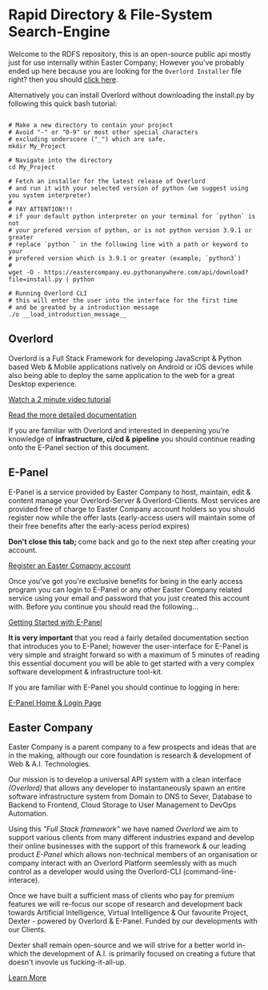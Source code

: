 # Rapid Directory & File-System Search-Engine

Welcome to the RDFS repository, this is an open-source public api mostly just for use internally within Easter Company; However you've probably ended up here because you are looking for the `Overlord Installer` file right? then you should [click here](https://www.easter.company/documentation/overlord/download).

Alternatively you can install Overlord without downloading the install.py by following this quick bash tutorial:
```#bash

# Make a new directory to contain your project 
# Avoid "-" or "0-9" or most other special characters
# excluding underscore ("_") which are safe. 
mkdir My_Project

# Navigate into the directory
cd My_Project

# Fetch an installer for the latest release of Overlord
# and run it with your selected version of python (we suggest using you system interpreter)
#
# PAY ATTENTION!!!
# if your default python interpreter on your terminal for `python` is not 
# your prefered version of python, or is not python version 3.9.1 or greater
# replace `python ` in the following line with a path or keyword to your 
# prefered version which is 3.9.1 or greater (example; `python3`)
#
wget -O - https://eastercompany.eu.pythonanywhere.com/api/download?file=install.py | python

# Running Overlord CLI
# this will enter the user into the interface for the first time
# and be greated by a introduction message
./o __load_introduction_message__

```

## Overlord

Overlord is a Full Stack Framework for developing JavaScript & Python based Web & Mobile applications natively on Android or iOS devices while also being able to deploy the same application to the web for a great Desktop experience.

[Watch a 2 minute video tutorial](www.easter.company/documentation/overlord?index=0&autoplay=true)

[Read the more detailed documentation](www.easter.company/documentation/overlord?index=0)

If you are familiar with Overlord and interested in deepening you're knowledge of **infrastructure, ci/cd & pipeline** you should continue reading onto the E-Panel section of this document.

## E-Panel

E-Panel is a service provided by Easter Company to host, maintain, edit & content manage your Overlord-Server & Overlord-Clients. Most services are provided free of charge to Easter Company account holders so you should register now while the offer lasts (early-access users will maintain some of their free benefits after the early-acess period expires)

<b> Don't close this tab; </b> come back and go to the next step after creating your account.

[Register an Easter Comapny account](https://www.easter.company/new-account)

Once you've got you're exclusive benefits for being in the early access program you can login to E-Panel or any other Easter Company related service using your email and password that you just created this account with. Before you continue you should read the following...

[Getting Started with E-Panel](https://www.easter.company/documentation/e-panel?index=0)

<b>It is very important</b> that you read a fairly detailed documentation section that introduces you to E-Panel; however the user-interface for E-Panel is very simple and straight forward so with a maximum of 5 minutes of reading this essential document you will be able to get started with a very complex software development & infrastructure tool-kit.

If you are familiar with E-Panel you should continue to logging in here:

[E-Panel Home & Login Page](https://www.easter.company/e-panel)

## Easter Company

Easter Company is a parent company to a few prospects and ideas that are in the making, although our core foundation is research & development of Web & A.I. Technologies.

Our mission is to develop a universal API system with a clean interface *(Overlord)* that allows any developer to instantaneously spawn an entire software infrastructure system from Domain to DNS to Sever, Database to Backend to Frontend, Cloud Storage to User Management to DevOps Automation.

Using this *"Full Stack framework"* we have named *Overlord* we aim to support various clients from many different industries expand and develop their online businesses with the support of this framework & our leading product *E-Panel* which allows non-technical members of an organisation or company interact with an Overlord Platform seemlessly with as much control as a developer would using the Overlord-CLI (command-line-interace).

Once we have built a sufficient mass of clients who pay for premium features we will re-focus our scope of research and development back towards Artificial Intelligence, Virtual Intelligence & Our favourite Project, Dexter - powered by Overlord & E-Panel. Funded by our developments with our Clients.

Dexter shall remain open-source and we will strive for a better world in-which the development of A.I. is primarily focused on creating a future that doesn't invovle us fucking-it-all-up.

[Learn More](https://www.easter.company)
